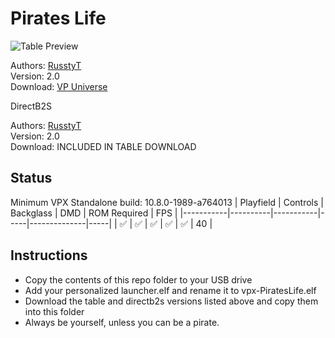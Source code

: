 # Pirates Life

![Table Preview](../../images/vpx-pirateslife.png)

Authors: [RusstyT](https://vpuniverse.com/profile/32300-russtyt/)  
Version: 2.0  
Download: [VP Universe](https://vpuniverse.com/files/file/20332-pirates-life-20-under-a-black-flag-the-revenge-of-cecil-hoggleston-hybrid-table/)  

DirectB2S

Authors: [RusstyT](https://vpuniverse.com/profile/32300-russtyt/)  
Version: 2.0  
Download: INCLUDED IN TABLE DOWNLOAD  


## Status 

Minimum VPX Standalone build: 10.8.0-1989-a764013
| Playfield | Controls | Backglass | DMD | ROM Required | FPS | 
|-----------|----------|-----------|-----|--------------|-----|
| :white_check_mark: | :white_check_mark: | :white_check_mark: | :white_check_mark: | :white_check_mark: | 40 |

## Instructions

- Copy the contents of this repo folder to your USB drive
- Add your personalized launcher.elf and rename it to vpx-PiratesLife.elf
- Download the table and directb2s versions listed above and copy them into this folder
- Always be yourself, unless you can be a pirate.

